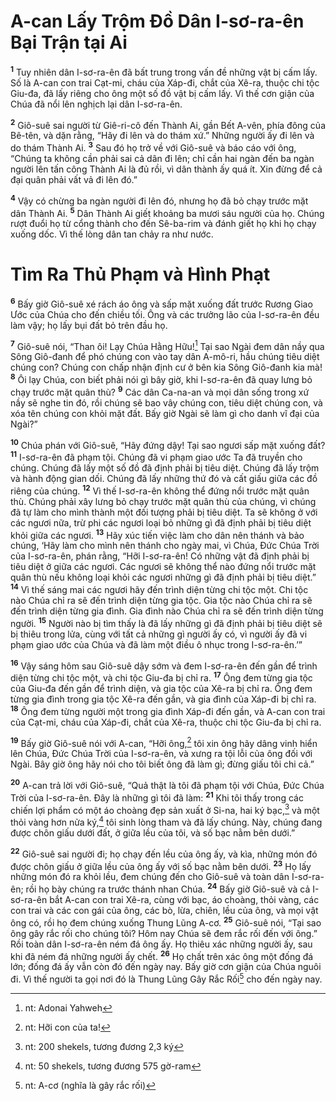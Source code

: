 # A-can Lấy Trộm Ðồ Dân I-sơ-ra-ên Bại Trận tại Ai

<sup><b>1</b></sup> Tuy nhiên dân I-sơ-ra-ên đã bất trung trong vấn đề những vật bị cấm lấy. Số là A-can con trai Cạt-mi, cháu của Xáp-đi, chắt của Xê-ra, thuộc chi tộc Giu-đa, đã lấy riêng cho ông một số đồ vật bị cấm lấy. Vì thế cơn giận của Chúa đã nổi lên nghịch lại dân I-sơ-ra-ên.

<sup><b>2</b></sup> Giô-suê sai người từ Giê-ri-cô đến Thành Ai, gần Bết A-vên, phía đông của Bê-tên, và dặn rằng, “Hãy đi lên và do thám xứ.” Những người ấy đi lên và do thám Thành Ai. <sup><b>3</b></sup> Sau đó họ trở về với Giô-suê và báo cáo với ông, “Chúng ta không cần phải sai cả dân đi lên; chỉ cần hai ngàn đến ba ngàn người lên tấn công Thành Ai là đủ rồi, vì dân thành ấy quá ít. Xin đừng để cả đại quân phải vất vả đi lên đó.”

<sup><b>4</b></sup> Vậy có chừng ba ngàn người đi lên đó, nhưng họ đã bỏ chạy trước mặt dân Thành Ai. <sup><b>5</b></sup> Dân Thành Ai giết khoảng ba mươi sáu người của họ. Chúng rượt đuổi họ từ cổng thành cho đến Sê-ba-rim và đánh giết họ khi họ chạy xuống dốc. Vì thế lòng dân tan chảy ra như nước.

# Tìm Ra Thủ Phạm và Hình Phạt

<sup><b>6</b></sup> Bấy giờ Giô-suê xé rách áo ông và sấp mặt xuống đất trước Rương Giao Ước của Chúa cho đến chiều tối. Ông và các trưởng lão của I-sơ-ra-ên đều làm vậy; họ lấy bụi đất bỏ trên đầu họ.

<sup><b>7</b></sup> Giô-suê nói, “Than ôi! Lạy Chúa Hằng Hữu![^1-79fdbf64-0988-424b-9167-1ce0b2774774] Tại sao Ngài đem dân nầy qua Sông Giô-đanh để phó chúng con vào tay dân A-mô-ri, hầu chúng tiêu diệt chúng con? Chúng con chấp nhận định cư ở bên kia Sông Giô-đanh kia mà! <sup><b>8</b></sup> Ôi lạy Chúa, con biết phải nói gì bây giờ, khi I-sơ-ra-ên đã quay lưng bỏ chạy trước mặt quân thù? <sup><b>9</b></sup> Các dân Ca-na-an và mọi dân sống trong xứ nầy sẽ nghe tin đó, rồi chúng sẽ bao vây chúng con, tiêu diệt chúng con, và xóa tên chúng con khỏi mặt đất. Bấy giờ Ngài sẽ làm gì cho danh vĩ đại của Ngài?”

<sup><b>10</b></sup> Chúa phán với Giô-suê, “Hãy đứng dậy! Tại sao ngươi sấp mặt xuống đất? <sup><b>11</b></sup> I-sơ-ra-ên đã phạm tội. Chúng đã vi phạm giao ước Ta đã truyền cho chúng. Chúng đã lấy một số đồ đã định phải bị tiêu diệt. Chúng đã lấy trộm và hành động gian dối. Chúng đã lấy những thứ đó và cất giấu giữa các đồ riêng của chúng. <sup><b>12</b></sup> Vì thế I-sơ-ra-ên không thể đứng nổi trước mặt quân thù. Chúng phải xây lưng bỏ chạy trước mặt quân thù của chúng, vì chúng đã tự làm cho mình thành một đối tượng phải bị tiêu diệt. Ta sẽ không ở với các ngươi nữa, trừ phi các ngươi loại bỏ những gì đã định phải bị tiêu diệt khỏi giữa các ngươi. <sup><b>13</b></sup> Hãy xúc tiến việc làm cho dân nên thánh và bảo chúng, ‘Hãy làm cho mình nên thánh cho ngày mai, vì Chúa, Ðức Chúa Trời của I-sơ-ra-ên, phán rằng, “Hỡi I-sơ-ra-ên! Có những vật đã định phải bị tiêu diệt ở giữa các ngươi. Các ngươi sẽ không thể nào đứng nổi trước mặt quân thù nếu không loại khỏi các ngươi những gì đã định phải bị tiêu diệt.” <sup><b>14</b></sup> Vì thế sáng mai các ngươi hãy đến trình diện từng chi tộc một. Chi tộc nào Chúa chỉ ra sẽ đến trình diện từng gia tộc. Gia tộc nào Chúa chỉ ra sẽ đến trình diện từng gia đình. Gia đình nào Chúa chỉ ra sẽ đến trình diện từng người. <sup><b>15</b></sup> Người nào bị tìm thấy là đã lấy những gì đã định phải bị tiêu diệt sẽ bị thiêu trong lửa, cùng với tất cả những gì người ấy có, vì người ấy đã vi phạm giao ước của Chúa và đã làm một điều ô nhục trong I-sơ-ra-ên.’”

<sup><b>16</b></sup> Vậy sáng hôm sau Giô-suê dậy sớm và đem I-sơ-ra-ên đến gần để trình diện từng chi tộc một, và chi tộc Giu-đa bị chỉ ra. <sup><b>17</b></sup> Ông đem từng gia tộc của Giu-đa đến gần để trình diện, và gia tộc của Xê-ra bị chỉ ra. Ông đem từng gia đình trong gia tộc Xê-ra đến gần, và gia đình của Xáp-đi bị chỉ ra. <sup><b>18</b></sup> Ông đem từng người một trong gia đình Xáp-đi đến gần, và A-can con trai của Cạt-mi, cháu của Xáp-đi, chắt của Xê-ra, thuộc chi tộc Giu-đa bị chỉ ra.

<sup><b>19</b></sup> Bấy giờ Giô-suê nói với A-can, “Hỡi ông,[^2-79fdbf64-0988-424b-9167-1ce0b2774774] tôi xin ông hãy dâng vinh hiển lên Chúa, Ðức Chúa Trời của I-sơ-ra-ên, và xưng ra tội lỗi của ông đối với Ngài. Bây giờ ông hãy nói cho tôi biết ông đã làm gì; đừng giấu tôi chi cả.”

<sup><b>20</b></sup> A-can trả lời với Giô-suê, “Quả thật là tôi đã phạm tội với Chúa, Ðức Chúa Trời của I-sơ-ra-ên. Ðây là những gì tôi đã làm: <sup><b>21</b></sup> Khi tôi thấy trong các chiến lợi phẩm có một áo choàng đẹp sản xuất ở Si-na, hai ký bạc,[^3-79fdbf64-0988-424b-9167-1ce0b2774774] và một thỏi vàng hơn nửa ký,[^4-79fdbf64-0988-424b-9167-1ce0b2774774] tôi sinh lòng tham và đã lấy chúng. Này, chúng đang được chôn giấu dưới đất, ở giữa lều của tôi, và số bạc nằm bên dưới.”

<sup><b>22</b></sup> Giô-suê sai người đi; họ chạy đến lều của ông ấy, và kìa, những món đó được chôn giấu ở giữa lều của ông ấy với số bạc nằm bên dưới. <sup><b>23</b></sup> Họ lấy những món đó ra khỏi lều, đem chúng đến cho Giô-suê và toàn dân I-sơ-ra-ên; rồi họ bày chúng ra trước thánh nhan Chúa. <sup><b>24</b></sup> Bấy giờ Giô-suê và cả I-sơ-ra-ên bắt A-can con trai Xê-ra, cùng với bạc, áo choàng, thỏi vàng, các con trai và các con gái của ông, các bò, lừa, chiên, lều của ông, và mọi vật ông có, rồi họ đem chúng xuống Thung Lũng A-cơ. <sup><b>25</b></sup> Giô-suê nói, “Tại sao ông gây rắc rối cho chúng tôi? Hôm nay Chúa sẽ đem rắc rối đến với ông.” Rồi toàn dân I-sơ-ra-ên ném đá ông ấy. Họ thiêu xác những người ấy, sau khi đã ném đá những người ấy chết. <sup><b>26</b></sup> Họ chất trên xác ông một đống đá lớn; đống đá ấy vẫn còn đó đến ngày nay. Bấy giờ cơn giận của Chúa nguôi đi. Vì thế người ta gọi nơi đó là Thung Lũng Gây Rắc Rối[^5-79fdbf64-0988-424b-9167-1ce0b2774774] cho đến ngày nay.

[^1-79fdbf64-0988-424b-9167-1ce0b2774774]: nt: Adonai Yahweh

[^2-79fdbf64-0988-424b-9167-1ce0b2774774]: nt: Hỡi con của ta!

[^3-79fdbf64-0988-424b-9167-1ce0b2774774]: nt: 200 shekels, tương đương 2,3 ký

[^4-79fdbf64-0988-424b-9167-1ce0b2774774]: nt: 50 shekels, tương đương 575 gờ-ram

[^5-79fdbf64-0988-424b-9167-1ce0b2774774]: nt: A-cơ (nghĩa là gây rắc rối)
